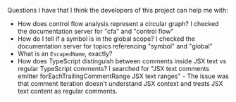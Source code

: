 Questions I have that I think the developers of this project can help me with:
 * How does control flow analysis represent a circular graph? I checked the documentation server for "cfa" and "control flow"
 * How do I tell if a symbol is in the global scope? I checked the documentation server for topics referencing "symbol" and "global"
 * What is an `EscapedName`, exactly?
 * How does TypeScript distinguish between comments inside JSX text vs regular TypeScript comments? I searched for "JSX text comments emitter forEachTrailingCommentRange JSX text ranges" - The issue was that comment iteration doesn't understand JSX context and treats JSX text content as regular comments.
